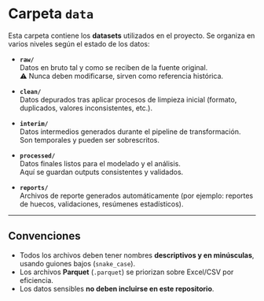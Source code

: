 # Carpeta `data`

Esta carpeta contiene los **datasets** utilizados en el proyecto. Se organiza en varios niveles según el estado de los datos:

- **`raw/`**  
  Datos en bruto tal y como se reciben de la fuente original.  
  ⚠️ Nunca deben modificarse, sirven como referencia histórica.

- **`clean/`**  
  Datos depurados tras aplicar procesos de limpieza inicial (formato, duplicados, valores inconsistentes, etc.).

- **`interim/`**  
  Datos intermedios generados durante el pipeline de transformación.  
  Son temporales y pueden ser sobrescritos.

- **`processed/`**  
  Datos finales listos para el modelado y el análisis.  
  Aquí se guardan outputs consistentes y validados.

- **`reports/`**  
  Archivos de reporte generados automáticamente (por ejemplo: reportes de huecos, validaciones, resúmenes estadísticos).

---

## Convenciones

- Todos los archivos deben tener nombres **descriptivos y en minúsculas**, usando guiones bajos (`snake_case`).  
- Los archivos **Parquet** (`.parquet`) se priorizan sobre Excel/CSV por eficiencia.  
- Los datos sensibles **no deben incluirse en este repositorio**.

